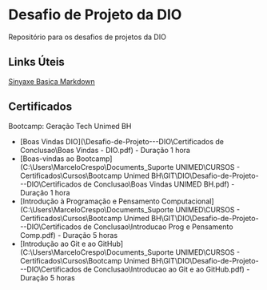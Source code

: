 # Desafio de Projeto da DIO
Repositório para os desafios de projetos da DIO

## Links Úteis
[Sinyaxe Basica Markdown](https://www.markdownguide.org/basic-syntax/)

## Certificados
Bootcamp: Geração Tech Unimed BH

 * [Boas Vindas DIO](\\Desafio-de-Projeto---DIO\Certificados de Conclusao\Boas Vindas - DIO.pdf) - Duração 1 hora
 * [Boas-vindas ao Bootcamp](C:\Users\MarceloCrespo\Documents\_Suporte UNIMED\CURSOS - Certificados\Cursos\Bootcamp Unimed BH\GIT\DIO\Desafio-de-Projeto---DIO\Certificados de Conclusao\Boas Vindas UNIMED BH.pdf) - Duração 1 hora
 * [Introdução à Programação e Pensamento Computacional](C:\Users\MarceloCrespo\Documents\_Suporte UNIMED\CURSOS - Certificados\Cursos\Bootcamp Unimed BH\GIT\DIO\Desafio-de-Projeto---DIO\Certificados de Conclusao\Introducao Prog e Pensamento Comp.pdf) - Duração 5 horas
 * [Introdução ao Git e ao GitHub](C:\Users\MarceloCrespo\Documents\_Suporte UNIMED\CURSOS - Certificados\Cursos\Bootcamp Unimed BH\GIT\DIO\Desafio-de-Projeto---DIO\Certificados de Conclusao\Introducao ao Git e ao GitHub.pdf) - Duração 5 horas
